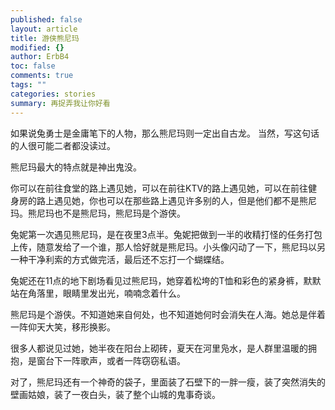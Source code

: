 ```yaml
---
published: false
layout: article
title: 游侠熊尼玛
modified: {}
author: ErbB4
toc: false
comments: true
tags: ""
categories: stories
summary: 再捉弄我让你好看
---
```


如果说兔勇士是金庸笔下的人物，那么熊尼玛则一定出自古龙。
当然，写这句话的人很可能二者都没读过。

熊尼玛最大的特点就是神出鬼没。

你可以在前往食堂的路上遇见她，可以在前往KTV的路上遇见她，可以在前往健身房的路上遇见她，你也可以在那些路上遇见许多别的人，但是他们都不是熊尼玛。熊尼玛也不是熊尼玛，熊尼玛是个游侠。

兔妮第一次遇见熊尼玛，是在夜里3点半。兔妮把做到一半的收精打怪的任务打包上传，随意发给了一个谁，那人恰好就是熊尼玛。小头像闪动了一下，熊尼玛以另一种干净利索的方式做完活，最后还不忘打一个蝴蝶结。

兔妮还在11点的地下剧场看见过熊尼玛，她穿着松垮的T恤和彩色的紧身裤，默默站在角落里，眼睛里发出光，喃喃念着什么。

熊尼玛是个游侠。不知道她来自何处，也不知道她何时会消失在人海。她总是伴着一阵仰天大笑，移形换影。

很多人都说见过她，她半夜在阳台上砌砖，夏天在河里凫水，是人群里温暖的拥抱，是窗台下一阵歌声，或者一阵窃窃私语。

对了，熊尼玛还有一个神奇的袋子，里面装了石壁下的一胖一瘦，装了突然消失的壁画姑娘，装了一夜白头，装了整个山城的鬼事奇谈。